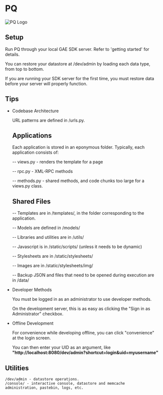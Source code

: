 PQ 
================

![PQ Logo](http://plopquiz.com/static/stylesheets/img/homepage/logo.png)


Setup
------------

  Run PQ through your local GAE SDK server. Refer to 'getting started' for details. 
  
  You can restore your datastore at /dev/admin by loading each data type, 
  from top to bottom.
  
  If you are running your SDK server for the first time, you must restore data
  before your server will properly function. 


Tips
------------    

* Codebase Architecture

  URL patterns are defined in /urls.py.
  
  ## Applications 
  
  Each application is stored in an eponymous folder. Typically, each application consists of:
  
  -- views.py - renders the template for a page
  
  -- rpc.py - XML-RPC methods
  
  -- methods.py - shared methods, and code chunks too large for a views.py class. 
  
  
  ## Shared Files 
  
  -- Templates are in /templates/, in the folder corresponding to the application.
  
  -- Models are defined in /models/ 
  
  -- Libraries and utilities are in /utils/
  
  -- Javascript is in /static/scripts/ (unless it needs to be dynamic)
  
  -- Stylesheets are in /static/stylesheets/
  
  -- Images are in /static/stylesheets/img/
  
  -- Backup JSON and files that need to be opened during execution are in /data/
  



* Developer Methods

  You must be logged in as an administrator to use developer methods. 
  
  On the development server, this is as easy as clicking the "Sign in as Administrator" checkbox.



* Offline Development

  For convenience while developing offline, you can click "convenience" at the login screen. 

  You can then enter your UID as an argument, like __"http://localhost:8080/dev/admin?shortcut=login&uid=myusername"__ 

    
Utilities
------------    
    
    /dev/admin - datastore operations.
    /console/ - interactive console, datastore and memcache administration, pastebin, logs, etc. 
